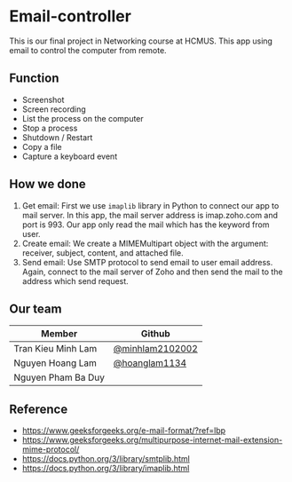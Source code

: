 # Email-controller
This is our final project in Networking course at HCMUS. This app using email to control the computer from remote. 
## Function
- Screenshot
- Screen recording
- List the process on the computer
- Stop a process
- Shutdown / Restart
- Copy a file
- Capture a keyboard event

## How we done
1. Get email: First we use `imaplib` library in Python to connect our app to mail server. In this app, the mail server address is imap.zoho.com and port is 993. Our app only read the mail which has the keyword from user.
2. Create email: We create a MIMEMultipart object with the argument: receiver, subject, content, and attached file.
3. Send email: Use SMTP protocol to send email to user email address. Again, connect to the mail server of Zoho and then send the mail to the address which send request.
## Our team

|Member|Github|
|------|------|
|Tran Kieu Minh Lam|[@minhlam2102002](https://github.com/minhlam2102002)|
|Nguyen Hoang Lam|[@hoanglam1134](https://github.com/Hoanglam1134)|
|Nguyen Pham Ba Duy||
## Reference
- https://www.geeksforgeeks.org/e-mail-format/?ref=lbp
- https://www.geeksforgeeks.org/multipurpose-internet-mail-extension-mime-protocol/
- https://docs.python.org/3/library/smtplib.html
- https://docs.python.org/3/library/imaplib.html
